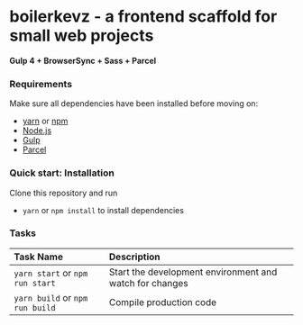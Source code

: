 boilerkevz - a frontend scaffold for small web projects
==========

**Gulp 4 + BrowserSync + Sass + Parcel**

### Requirements
Make sure all dependencies have been installed before moving on:

* [yarn](https://yarnpkg.com/lang/en/) or [npm](https://www.npmjs.com/get-npm)
* [Node.js](https://nodejs.org/en/download/)
* [Gulp](http://gulpjs.com/)
* [Parcel](https://parceljs.org/)

### Quick start: Installation
Clone this repository and run
- `yarn` or `npm install` to install dependencies

### Tasks
| Task Name | Description |
| :------------- | :------------- |
| `yarn start` or `npm run start` | Start the development environment and watch for changes
| `yarn build` or `npm run build` | Compile production code
